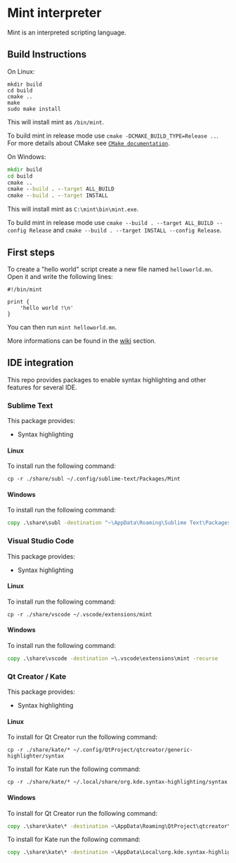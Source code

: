 # Mint interpreter

Mint is an interpreted scripting language.

## Build Instructions

On Linux:

```shell
mkdir build
cd build
cmake ..
make
sudo make install
```

This will install mint as `/bin/mint`.

To build mint in release mode use `cmake -DCMAKE_BUILD_TYPE=Release ..`.
For more details about CMake see [`CMake documentation`](https://cmake.org/).

On Windows:

```bat
mkdir build
cd build
cmake ..
cmake --build . --target ALL_BUILD
cmake --build . --target INSTALL
```

This will install mint as `C:\mint\bin\mint.exe`.

To build mint in release mode use `cmake --build . --target ALL_BUILD --config Release` and `cmake --build . --target INSTALL --config Release`.

## First steps

To create a "hello world" script create a new file named ``helloworld.mn``.
Open it and write the following lines:

```mn
#!/bin/mint

print {
    'hello world !\n'
}
```

You can then run `mint helloworld.mn`.

More informations can be found in the [wiki](https://github.com/Palamecia/mint/wiki) section.

## IDE integration

This repo provides packages to enable syntax highlighting and other features for several IDE.

### Sublime Text

This package provides:

* Syntax highlighting

#### Linux

To install run the following command:

```shell
cp -r ./share/subl ~/.config/sublime-text/Packages/Mint
```

#### Windows

To install run the following command:

```bat
copy .\share\subl -destination "~\AppData\Roaming\Sublime Text\Packages\Mint" -recurse
```

### Visual Studio Code

This package provides:

* Syntax highlighting

#### Linux

To install run the following command:

```shell
cp -r ./share/vscode ~/.vscode/extensions/mint
```

#### Windows

To install run the following command:

```bat
copy .\share\vscode -destination ~\.vscode\extensions\mint -recurse
```

### Qt Creator / Kate

This package provides:

* Syntax highlighting

#### Linux

To install for Qt Creator run the following command:

```shell
cp -r ./share/kate/* ~/.config/QtProject/qtcreator/generic-highlighter/syntax
```

To install for Kate run the following command:

```shell
cp -r ./share/kate/* ~/.local/share/org.kde.syntax-highlighting/syntax
```

#### Windows

To install for Qt Creator run the following command:

```bat
copy .\share\kate\* -destination ~\AppData\Roaming\QtProject\qtcreator\generic-highlighter\syntax -recurse
```

To install for Kate run the following command:

```bat
copy .\share\kate\* -destination ~\AppData\Local\org.kde.syntax-highlighting\syntax -recurse
```
